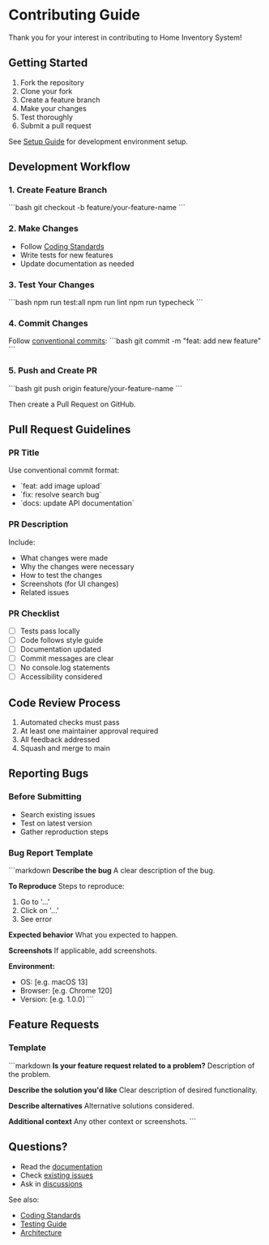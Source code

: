 # Contributing Guide

Thank you for your interest in contributing to Home Inventory System!

## Getting Started

1. Fork the repository
2. Clone your fork
3. Create a feature branch
4. Make your changes
5. Test thoroughly
6. Submit a pull request

See [Setup Guide](./setup.md) for development environment setup.

## Development Workflow

### 1. Create Feature Branch
\`\`\`bash
git checkout -b feature/your-feature-name
\`\`\`

### 2. Make Changes
- Follow [Coding Standards](./coding-standards.md)
- Write tests for new features
- Update documentation as needed

### 3. Test Your Changes
\`\`\`bash
npm run test:all
npm run lint
npm run typecheck
\`\`\`

### 4. Commit Changes
Follow [conventional commits](https://www.conventionalcommits.org/):
\`\`\`bash
git commit -m "feat: add new feature"
\`\`\`

### 5. Push and Create PR
\`\`\`bash
git push origin feature/your-feature-name
\`\`\`

Then create a Pull Request on GitHub.

## Pull Request Guidelines

### PR Title
Use conventional commit format:
- \`feat: add image upload\`
- \`fix: resolve search bug\`
- \`docs: update API documentation\`

### PR Description
Include:
- What changes were made
- Why the changes were necessary
- How to test the changes
- Screenshots (for UI changes)
- Related issues

### PR Checklist
- [ ] Tests pass locally
- [ ] Code follows style guide
- [ ] Documentation updated
- [ ] Commit messages are clear
- [ ] No console.log statements
- [ ] Accessibility considered

## Code Review Process

1. Automated checks must pass
2. At least one maintainer approval required
3. All feedback addressed
4. Squash and merge to main

## Reporting Bugs

### Before Submitting
- Search existing issues
- Test on latest version
- Gather reproduction steps

### Bug Report Template
\`\`\`markdown
**Describe the bug**
A clear description of the bug.

**To Reproduce**
Steps to reproduce:
1. Go to '...'
2. Click on '...'
3. See error

**Expected behavior**
What you expected to happen.

**Screenshots**
If applicable, add screenshots.

**Environment:**
- OS: [e.g. macOS 13]
- Browser: [e.g. Chrome 120]
- Version: [e.g. 1.0.0]
\`\`\`

## Feature Requests

### Template
\`\`\`markdown
**Is your feature request related to a problem?**
Description of the problem.

**Describe the solution you'd like**
Clear description of desired functionality.

**Describe alternatives**
Alternative solutions considered.

**Additional context**
Any other context or screenshots.
\`\`\`

## Questions?

- Read the [documentation](../README.md)
- Check [existing issues](https://github.com/yourusername/home-inventory/issues)
- Ask in [discussions](https://github.com/yourusername/home-inventory/discussions)

See also:
- [Coding Standards](./coding-standards.md)
- [Testing Guide](./testing.md)
- [Architecture](./architecture.md)
